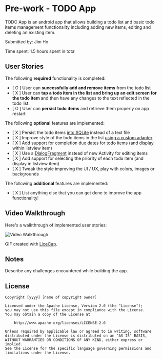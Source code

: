 # Pre-work - TODO App

TODO App is an android app that allows building a todo list and basic todo items management functionality including adding new items, editing and deleting an existing item.

Submitted by: Jim Ho

Time spent: 1.5 hours spent in total

## User Stories

The following **required** functionality is completed:

* [ O ] User can **successfully add and remove items** from the todo list
* [ X ] User can **tap a todo item in the list and bring up an edit screen for the todo item** and then have any changes to the text reflected in the todo list.
* [ O ] User can **persist todo items** and retrieve them properly on app restart

The following **optional** features are implemented:

* [ X ] Persist the todo items [into SQLite](http://guides.codepath.com/android/Persisting-Data-to-the-Device#sqlite) instead of a text file
* [ X ] Improve style of the todo items in the list [using a custom adapter](http://guides.codepath.com/android/Using-an-ArrayAdapter-with-ListView)
* [ X ] Add support for completion due dates for todo items (and display within listview item)
* [ X ] Use a [DialogFragment](http://guides.codepath.com/android/Using-DialogFragment) instead of new Activity for editing items
* [ X ] Add support for selecting the priority of each todo item (and display in listview item)
* [ X ] Tweak the style improving the UI / UX, play with colors, images or backgrounds

The following **additional** features are implemented:

* [ X ] List anything else that you can get done to improve the app functionality!

## Video Walkthrough 

Here's a walkthrough of implemented user stories:

<img src='http://i.imgur.com/nyAIEHZ.gif' title='Video Walkthrough' width='' alt='Video Walkthrough' />

GIF created with [LiceCap](http://www.cockos.com/licecap/).

## Notes

Describe any challenges encountered while building the app.

## License

    Copyright [yyyy] [name of copyright owner]

    Licensed under the Apache License, Version 2.0 (the "License");
    you may not use this file except in compliance with the License.
    You may obtain a copy of the License at

        http://www.apache.org/licenses/LICENSE-2.0

    Unless required by applicable law or agreed to in writing, software
    distributed under the License is distributed on an "AS IS" BASIS,
    WITHOUT WARRANTIES OR CONDITIONS OF ANY KIND, either express or implied.
    See the License for the specific language governing permissions and
    limitations under the License.
